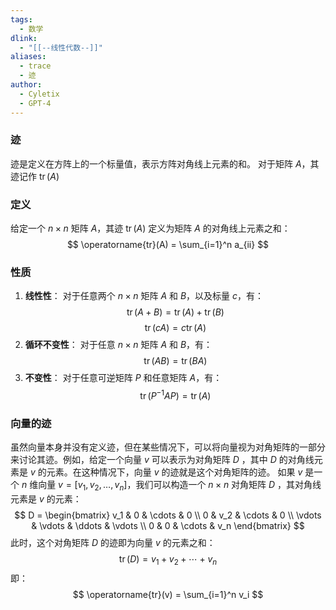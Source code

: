 ```yaml
---
tags:
  - 数学
dlink:
  - "[[--线性代数--]]"
aliases:
  - trace
  - 迹
author:
  - Cyletix
  - GPT-4
---
```

### 迹
迹是定义在方阵上的一个标量值，表示方阵对角线上元素的和。
对于矩阵 $A$，其迹记作 $\operatorname{tr}(A)$ 
### 定义
给定一个 $n \times n$ 矩阵 $A$，其迹 $\operatorname{tr}(A)$ 定义为矩阵 $A$ 的对角线上元素之和：
$$
\operatorname{tr}(A) = \sum_{i=1}^n a_{ii}
$$
### 性质
1. **线性性**：
   对于任意两个 $n \times n$ 矩阵 $A$ 和 $B$，以及标量 $c$，有：
   $$
   \operatorname{tr}(A + B) = \operatorname{tr}(A) + \operatorname{tr}(B)
   $$
   $$
   \operatorname{tr}(cA) = c \operatorname{tr}(A)
   $$
2. **循环不变性**：
   对于任意 $n \times n$ 矩阵 $A$ 和 $B$，有：
   $$
   \operatorname{tr}(AB) = \operatorname{tr}(BA)
   $$
3. **不变性**：
   对于任意可逆矩阵 $P$ 和任意矩阵 $A$，有：
   $$
   \operatorname{tr}(P^{-1}AP) = \operatorname{tr}(A)
   $$
### 向量的迹
虽然向量本身并没有定义迹，但在某些情况下，可以将向量视为对角矩阵的一部分来讨论其迹。例如，给定一个向量 $v$ 可以表示为对角矩阵 $D$ ，其中 $D$ 的对角线元素是 $v$ 的元素。在这种情况下，向量 $v$ 的迹就是这个对角矩阵的迹。
如果 $v$ 是一个 $n$ 维向量 $v = [v_1, v_2, \ldots, v_n]$，我们可以构造一个 $n \times n$ 对角矩阵 $D$ ，其对角线元素是 $v$ 的元素：
$$
D = \begin{bmatrix}
v_1 & 0 & \cdots & 0 \\
0 & v_2 & \cdots & 0 \\
\vdots & \vdots & \ddots & \vdots \\
0 & 0 & \cdots & v_n
\end{bmatrix}
$$
此时，这个对角矩阵 $D$ 的迹即为向量 $v$ 的元素之和：
$$
\operatorname{tr}(D) = v_1 + v_2 + \cdots + v_n
$$
即：
$$
\operatorname{tr}(v) = \sum_{i=1}^n v_i
$$
